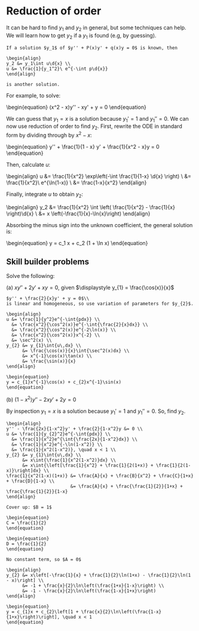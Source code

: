 # Reduction of order

It can be hard to find $y_1$ and $y_2$ in general, but some techniques can help.
We will learn how to get $y_2$ if a $y_1$ is found (e.g, by guessing).

```{topic} Reduction of Order
If a solution $y_1$ of $y'' + P(x)y' + q(x)y = 0$ is known, then

\begin{align}
y_2 &= y_1\int u\d{x} \\
u &= \frac{1}{y_1^2}\ e^{-\int p\d{x}}
\end{align}

is another solution.
```

For example, to solve:

\begin{equation}
(x^2 - x)y'' - xy' + y = 0
\end{equation}

We can guess that $y_1 = x$ is a solution because $y_1' = 1$ and $y_1'' = 0$.
We can now use reduction of order to find $y_2$. First, rewrite the ODE in
standard form by dividing through by $x^2-x$:

\begin{equation}
y'' + \frac{1}{1 - x} y' + \frac{1}{x^2 - x}y = 0
\end{equation}

Then, calculate *u*:

\begin{align}
u &= \frac{1}{x^2} \exp\left(-\int \frac{1}{1-x} \d{x} \right) \\
  &= \frac{1}{x^2}\ e^{\ln(1-x)} \\
  &= \frac{1-x}{x^2}
\end{align}

Finally, integrate *u* to obtain $y_2$:

\begin{align}
y_2 &= \frac{1}{x^2} \int \left( \frac{1}{x^2} - \frac{1}{x} \right)\d{x} \\
&= x \left(-\frac{1}{x}-\ln{x}\right)
\end{align}

Absorbing the minus sign into the unknown coefficient, the general solution is:

\begin{equation}
y = c_1 x + c_2 (1 + \ln x)
\end{equation}

## Skill builder problems

Solve the following:

(a) $xy'' + 2y' + xy = 0$, given $\displaystyle y_{1} = \frac{\cos(x)}{x}$

```{solution}
$y'' + \frac{2}{x}y' + y = 0$\\
is linear and homogeneous, so use variation of parameters for $y_{2}$.

\begin{align}
u &= \frac{1}{y^2}e^{-\int{pdx}} \\
  &= \frac{x^2}{\cos^2(x)}e^{-\int{\frac{2}{x}dx}} \\
  &= \frac{x^2}{\cos^2(x)}e^{-2\ln(x)} \\
  &= \frac{x^2}{\cos^2(x)}x^{-2} \\
  &= \sec^2(x) \\
y_{2} &= y_{1}\int{u\,dx} \\
      &= \frac{\cos(x)}{x}\int{\sec^2(x)dx} \\
      &= x^{-1}\cos(x)\tan(x) \\
      &= \frac{\sin(x)}{x}
\end{align}

\begin{equation}
y = c_{1}x^{-1}\cos(x) + c_{2}x^{-1}\sin(x)
\end{equation}
```

(b) $(1-x^2)y'' - 2xy' + 2y = 0$

By inspection $y_{1} = x$ is a solution because $y_{1}' = 1$ and $y_{1}'' = 0$.
So, find $y_{2}$.

```{solution}
\begin{align}
y'' - \frac{2x}{1-x^2}y' + \frac{2}{1-x^2}y &= 0 \\
u &= \frac{1}{y_{2}^2}e^{-\int{pdx}} \\
  &= \frac{1}{x^2}e^{\int{\frac{2x}{1-x^2}dx}} \\
  &= \frac{1}{x^2}e^{-\ln(1-x^2)} \\
  &= \frac{1}{x^2(1-x^2)}, \quad x < 1 \\
y_{2} &= y_{1}\int{u\,dx} \\
      &= x\int{\frac{1}{x^2(1-x^2)}dx} \\
      &= x\int{\left[\frac{1}{x^2} + \frac{1}{2(1+x)} + \frac{1}{2(1-x)}\right]dx} \\
\frac{1}{x^2(1-x)(1+x)} &= \frac{A}{x} + \frac{B}{x^2} + \frac{C}{1+x} + \frac{D}{1-x} \\
                        &= \frac{A}{x} + \frac{\frac{1}{2}}{1+x} + \frac{\frac{1}{2}}{1-x}
\end{align}

Cover up: $B = 1$

\begin{equation}
C = \frac{1}{2}
\end{equation}

\begin{equation}
D = \frac{1}{2}
\end{equation}

No constant term, so $A = 0$

\begin{align}
y_{2} &= x\left[-\frac{1}{x} + \frac{1}{2}\ln(1+x) - \frac{1}{2}\ln(1 - x)\right] \\
      &= -1 + \frac{x}{2}\ln\left(\frac{1+x}{1-x}\right) \\
      &= -1 - \frac{x}{2}\ln\left(\frac{1-x}{1+x}\right)
\end{align}

\begin{equation}
y = c_{1}x + c_{2}\left[1 + \frac{x}{2}\ln\left(\frac{1-x}{1+x}\right)\right], \quad x < 1
\end{equation}
```
